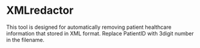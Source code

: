 # XMLredactor
This tool is designed for automatically removing patient healthcare information that stored in XML format. Replace PatientID with 3digit number in the filename.

